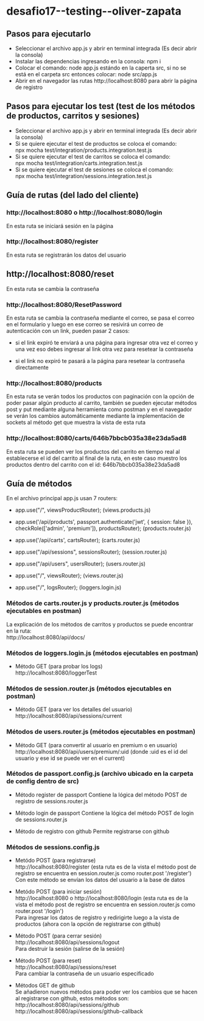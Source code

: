# desafio17--testing--oliver-zapata

## Pasos para ejecutarlo

- Seleccionar el archivo app.js y abrir en terminal integrada (Es decir abrir la consola)
- Instalar las dependencias ingresando en la consola: npm i
- Colocar el comando: node app.js estándo en la caperta src, si no se está en el carpeta src entonces colocar: node src/app.js
- Abrir en el navegador las rutas http://localhost:8080 para abrir la página de registro

## Pasos para ejecutar los test (test de los métodos de productos, carritos y sesiones)
- Seleccionar el archivo app.js y abrir en terminal integrada (Es decir abrir la consola)
- Si se quiere ejecutar el test de productos se coloca el comando:<br>
npx mocha test/integration/products.integration.test.js
- Si se quiere ejecutar el test de carritos se coloca el comando:<br>
npx mocha test/integration/carts.integration.test.js
- Si se quiere ejecutar el test de sesiones se coloca el comando:<br>
npx mocha test/integration/sessions.integration.test.js

## Guía de rutas (del lado del cliente)

### http://localhost:8080 o http://localhost:8080/login
En esta ruta se iniciará sesión en la página

### http://localhost:8080/register
En esta ruta se registrarán los datos del usuario

## http://localhost:8080/reset
En esta ruta se cambia la contraseña

### http://localhost:8080/ResetPassword
En esta ruta se cambia la contraseña mediante el correo, se pasa el correo en el formulario y luego en ese correo se resivirá un correo de autenticación con un link, pueden pasar 2 casos: 

- si el link expiró te enviará a una página para ingresar otra vez el correo y una vez eso debes ingresar al link otra vez para resetear la contraseña

- si el link no expiró te pasará a la página para resetear la contraseña directamente

### http://localhost:8080/products
En esta ruta se verán todos los productos con paginación con la opción de poder pasar algún producto al carrito, también se pueden ejecutar métodos post y put mediante alguna herramienta como postman y en el navegador se verán los cambios automáticamente mediante la implementación de sockets al método get que muestra la vista de esta ruta

### http://localhost:8080/carts/646b7bbcb035a38e23da5ad8
En esta ruta se pueden ver los productos del carrito en tiempo real al establecerse el id del carrito al final de la ruta, en este caso muestro los productos
dentro del carrito con el id: 646b7bbcb035a38e23da5ad8


## Guía de métodos
En el archivo principal app.js usan 7 routers:

-  app.use("/", viewsProductRouter);    (views.products.js)

- app.use('/api/products', passport.authenticate('jwt', { session: false }), checkRole(['admin', 'premium']), productsRouter);    (products.router.js) 

- app.use('/api/carts', cartsRouter);   (carts.router.js)

- app.use("/api/sessions", sessionsRouter);   (session.router.js)

- app.use("/api/users", usersRouter);   (users.router.js)

- app.use("/", viewsRouter);    (views.router.js)

- app.use("/", logsRouter);   (loggers.login.js)


### Métodos de carts.router.js y products.router.js (métodos ejecutables en postman)
La explicación de los métodos de carritos y productos se puede encontrar en la ruta:<br>
http://localhost:8080/api/docs/
 
### Métodos de loggers.login.js (métodos ejecutables en postman)
- Método GET (para probar los logs)<br>
http://localhost:8080/loggerTest<br>

### Métodos de session.router.js (métodos ejecutables en postman)
- Método GET (para ver los detalles del usuario)<br>
http://localhost:8080/api/sessions/current

### Métodos de users.router.js (métodos ejecutables en postman)
- Método GET (para convertir al usuario en premium o en usuario)<br>
http://localhost:8080/api/users/premium/:uid (donde :uid es el id del usuario y ese id se puede ver en el current)

### Métodos de passport.config.js (archivo ubicado en la carpeta de config dentro de src)<br>

- Método register de passport
Contiene la lógica del método POST de registro de sessions.router.js

- Método login de passport
Contiene la lógica del método POST de login de sessions.router.js

- Método de registro con github
Permite registrarse con github

### Métodos de sessions.config.js<br>

- Metódo POST (para registrarse)<br>
http://localhost:8080/register (esta ruta es de la vista el método post de registro se encuentra en session.router.js como router.post '/register')<br>
Con este método se envían los datos del usuario a la base de datos 

- Metódo POST (para iniciar sesión)<br>
http://localhost:8080 o http://localhost:8080/login (esta ruta es de la vista el método post de registro se encuentra en session.router.js como router.post '/login')<br>
Para ingresar los datos de registro y redirigirte luego a la vista de productos (ahora con la opción de registrarse con github)

- Método POST (para cerrar sesión) <br>
http://localhost:8080/api/sessions/logout <br>
Para destruir la sesión (salirse de la sesión)

- Método POST (para reset) <br>
http://localhost:8080/api/sessions/reset <br>
Para cambiar la contraseña de un usuario especificado

- Métodos GET de github <br>
Se añadieron nuevos métodos para poder ver los cambios que se hacen al registrarse con github, estos métodos son:<br>
http://localhost:8080/api/sessions/github<br>
http://localhost:8080/api/sessions/github-callback